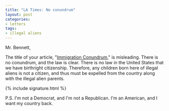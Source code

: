 ```yaml
---
title: "LA Times: No conundrum"
layout: post
categories:
- letters
tags:
- illegal aliens
---
```


Mr. Bennett,

The title of your article, "[Immigration Conundrum](https://www.latimes.com/news/nationworld/nation/la-na-deport-parents-20120902,0,2092705.story)," is misleading. There is no conundrum, and the law is clear. There is no law in the United States that we have birthright citizenship. Therefore, any children born here of illegal aliens is not a citizen, and thus must be expelled from the country along with the illegal alien parents.

{% include signature.html %}

P.S. I'm not a Democrat, and I'm not a Republican. I'm an American, and I want my country back.
